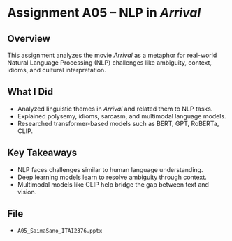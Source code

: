 # Assignment A05 – NLP in *Arrival*

## Overview
This assignment analyzes the movie *Arrival* as a metaphor for real-world Natural Language Processing (NLP) challenges like ambiguity, context, idioms, and cultural interpretation.

## What I Did
- Analyzed linguistic themes in *Arrival* and related them to NLP tasks.
- Explained polysemy, idioms, sarcasm, and multimodal language models.
- Researched transformer-based models such as BERT, GPT, RoBERTa, CLIP.

## Key Takeaways
- NLP faces challenges similar to human language understanding.
- Deep learning models learn to resolve ambiguity through context.
- Multimodal models like CLIP help bridge the gap between text and vision.

## File
- `A05_SaimaSano_ITAI2376.pptx`
